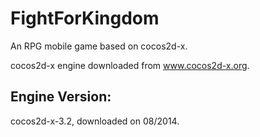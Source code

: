 # FightForKingdom
An RPG mobile game based on cocos2d-x.

cocos2d-x engine downloaded from www.cocos2d-x.org.

Engine Version:
-------------------------
cocos2d-x-3.2, downloaded on 08/2014.
